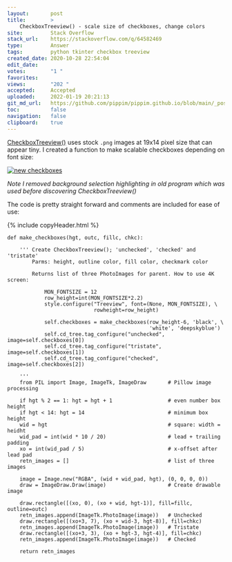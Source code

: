 ```yaml
---
layout:       post
title:        >
    CheckboxTreeview() - scale size of checkboxes, change colors
site:         Stack Overflow
stack_url:    https://stackoverflow.com/q/64582469
type:         Answer
tags:         python tkinter checkbox treeview
created_date: 2020-10-28 22:54:04
edit_date:    
votes:        "1 "
favorites:    
views:        "202 "
accepted:     Accepted
uploaded:     2022-01-19 20:21:13
git_md_url:   https://github.com/pippim/pippim.github.io/blob/main/_posts/2020/2020-10-28-CheckboxTreeview^^---scale-size-of-checkboxes^-change-colors.md
toc:          false
navigation:   false
clipboard:    true
---
```


[CheckboxTreeview()][1] uses stock `.png` images at 19x14 pixel size that can appear tiny. I created a function to make scalable checkboxes depending on font size:

[![new checkboxes][2]][2]

*Note I removed background selection highlighting in old program which was used before discovering CheckboxTreeview()*

The code is pretty straight forward and comments are included for ease of use:

{% include copyHeader.html %}
``` 
def make_checkboxes(hgt, outc, fillc, chkc):

    ''' Create CheckboxTreeview(); 'unchecked', 'checked' and 'tristate'
        Parms: height, outline color, fill color, checkmark color

        Returns list of three PhotoImages for parent. How to use 4K screen:

            MON_FONTSIZE = 12
            row_height=int(MON_FONTSIZE*2.2)
            style.configure("Treeview", font=(None, MON_FONTSIZE), \
                            rowheight=row_height)

            self.checkboxes = make_checkboxes(row_height-6, 'black', \
                                              'white', 'deepskyblue')
            self.cd_tree.tag_configure("unchecked", image=self.checkboxes[0])
            self.cd_tree.tag_configure("tristate", image=self.checkboxes[1])
            self.cd_tree.tag_configure("checked", image=self.checkboxes[2])

    '''
    from PIL import Image, ImageTk, ImageDraw       # Pillow image processing

    if hgt % 2 == 1: hgt = hgt + 1                  # even number box height
    if hgt < 14: hgt = 14                           # minimum box height
    wid = hgt                                       # square: width = heidht
    wid_pad = int(wid * 10 / 20)                    # lead + trailing padding
    xo = int(wid_pad / 5)                           # x-offset after lead pad
    retn_images = []                                # list of three images

    image = Image.new("RGBA", (wid + wid_pad, hgt), (0, 0, 0, 0))
    draw = ImageDraw.Draw(image)                    # Create drawable image

    draw.rectangle([(xo, 0), (xo + wid, hgt-1)], fill=fillc, outline=outc)
    retn_images.append(ImageTk.PhotoImage(image))   # Unchecked
    draw.rectangle([(xo+3, 7), (xo + wid-3, hgt-8)], fill=chkc)
    retn_images.append(ImageTk.PhotoImage(image))   # Tristate
    draw.rectangle([(xo+3, 3), (xo + hgt-3, hgt-4)], fill=chkc)
    retn_images.append(ImageTk.PhotoImage(image))   # Checked

    return retn_images
```


  [1]: https://ttkwidgets.readthedocs.io/en/latest/ttkwidgets/ttkwidgets/ttkwidgets.CheckboxTreeview.html
  [2]: https://i.stack.imgur.com/ltOzV.png
